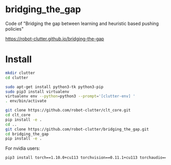 # bridging_the_gap

Code of "Bridging the gap between learning and heuristic based pushing policies"

https://robot-clutter.github.io/bridging-the-gap

# Install

```bash
mkdir clutter
cd clutter

sudo apt-get install python3-tk python3-pip
sudo pip3 install virtualenv
virtualenv env --python=python3 --prompt='[clutter-env] '
. env/bin/activate

git clone https://github.com/robot-clutter/clt_core.git
cd clt_core
pip install -e .
cd ..
git clone https://github.com/robot-clutter/bridging_the_gap.git
cd bridging_the_gap
pip install -e .
```

For nvidia users:

```bash
pip3 install torch==1.10.0+cu113 torchvision==0.11.1+cu113 torchaudio==0.10.0+cu113 -f https://download.pytorch.org/whl/cu113/torch_stable.html
```